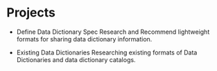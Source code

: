 # Projects

* Define Data Dictionary Spec
Research and Recommend lightweight formats for sharing data dictionary information.

* Existing Data Dictionaries
Researching existing formats of Data Dictionaries and data dictionary catalogs.
